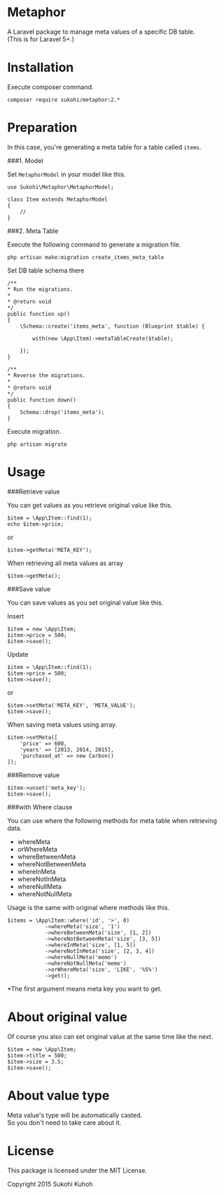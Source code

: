 Metaphor
=====

A Laravel package to manage meta values of a specific DB table.  
(This is for Laravel 5+.)

Installation
====

Execute composer command.

    composer require sukohi/metaphor:2.*

Preparation
====

In this case, you're generating a meta table for a table called `items`. 

###1. Model

Set `MetaphorModel` in your model like this.

    use Sukohi\Metaphor\MetaphorModel;
    
    class Item extends MetaphorModel
    {
        //
    }

###2. Meta Table

Execute the following command to generate a migration file.

    php artisan make:migration create_items_meta_table

   
Set DB table schema there

    /**
    * Run the migrations.
    *
    * @return void
    */
    public function up()
    {
        \Schema::create('items_meta', function (Blueprint $table) {

            with(new \App\Item)->metaTableCreate($table);

        });
    }
    
    /**
    * Reverse the migrations.
    *
    * @return void
    */
    public function down()
    {
        Schema::drop('items_meta');
    }
    

Execute migration.

    php artisan migrate


Usage
====

###Retrieve value

You can get values as you retrieve original value like this.

    $item = \App\Item::find(1);
    echo $item->price;
    
or
    
    $item->getMeta('META_KEY');
    
When retrieving all meta values as array

    $item->getMeta();

###Save value

You can save values as you set original value like this.

Insert
    
    $item = new \App\Item;
    $item->price = 500;
    $item->save();
    
Update
    
    $item = \App\Item::find(1);
    $item->price = 500;
    $item->save();

or 

    $item->setMeta('META_KEY', 'META_VALUE');
    $item->save();
    
When saving meta values using array.

    $item->setMeta([
        'price' => 600,
        'years' => [2013, 2014, 2015],
        'purchased_at' => new Carbon()
    ]);

###Remove value

    $item->unset('meta_key');
    $item->save();

###with Where clause

You can use where the following methods for meta table when retrieving data.  

* whereMeta
* orWhereMeta
* whereBetweenMeta
* whereNotBetweenMeta
* whereInMeta
* whereNotInMeta
* whereNullMeta
* whereNotNullMeta

Usage is the same with original where methods like this.

    $items = \App\Item::where('id', '>', 0)
                ->whereMeta('size', '1')
                ->whereBetweenMeta('size', [1, 2])
                ->whereNotBetweenMeta('size', [3, 5])
                ->whereInMeta('size', [1, 5])
                ->whereNotInMeta('size', [2, 3, 4])
                ->whereNullMeta('memo')
                ->whereNotNullMeta('memo')
                ->orWhereMeta('size', 'LIKE', '%5%')
                ->get();

*The first argument means meta key you want to get.

About original value
====

Of course you also can set original value at the same time like the next.

    $item = new \App\Item;
    $item->title = 500;
    $item->size = 3.5;
    $item->save();

About value type
====

Meta value's type will be automatically casted.  
So you don't need to take care about it.

License
====

This package is licensed under the MIT License.

Copyright 2015 Sukohi Kuhoh